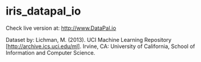 # iris_datapal_io

Check live version at: http://www.DataPal.io

Dataset by: Lichman, M. (2013). UCI Machine Learning Repository [http://archive.ics.uci.edu/ml]. Irvine, CA: University of California, School of Information and Computer Science.
